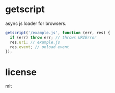 # getscript

async js loader for browsers.

```js
getscript('/example.js', function (err, res) {
  if (err) throw err; // throws URIError
  res.uri; // example.js
  res.event; // onload event
});
```

# license

mit

